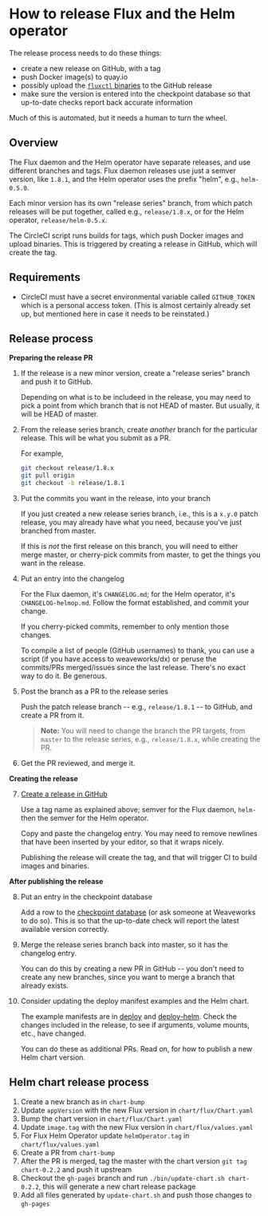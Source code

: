 # How to release Flux and the Helm operator

The release process needs to do these things:

 - create a new release on GitHub, with a tag
 - push Docker image(s) to quay.io
 - possibly upload the [`fluxctl` binaries](/site/fluxctl.md#binary-releases) to the GitHub release
 - make sure the version is entered into the checkpoint database so
   that up-to-date checks report back accurate information

Much of this is automated, but it needs a human to turn the wheel.

## Overview

The Flux daemon and the Helm operator have separate releases, and use
different branches and tags. Flux daemon releases use just a semver
version, like `1.8.1`, and the Helm operator uses the prefix "helm",
e.g., `helm-0.5.0`.

Each minor version has its own "release series" branch, from which
patch releases will be put together, called e.g., `release/1.8.x`, or
for the Helm operator, `release/helm-0.5.x`.

The CircleCI script runs builds for tags, which push Docker images and
upload binaries. This is triggered by creating a release in GitHub,
which will create the tag.

## Requirements

- CircleCI must have a secret environmental variable called
  `GITHUB_TOKEN` which is a personal access token. (This is almost
  certainly already set up, but mentioned here in case it needs to be
  reinstated.)

## Release process

**Preparing the release PR**

1. If the release is a new minor version, create a "release series"
   branch and push it to GitHub.

    Depending on what is to be includeed in the release, you may need to
pick a point from which branch that is not HEAD of master. But
usually, it will be HEAD of master.

2. From the release series branch, create _another_ branch for the
   particular release. This will be what you submit as a PR.

    For example,

    ```sh
    git checkout release/1.8.x
    git pull origin
    git checkout -b release/1.8.1
    ```

3. Put the commits you want in the release, into your branch

    If you just created a new release series branch, i.e., this is a
`x.y.0` patch release, you may already have what you need, because
you've just branched from master.

    If this is _not_ the first release on this branch, you will need to
either merge master, or cherry-pick commits from master, to get the
things you want in the release.

4. Put an entry into the changelog

    For the Flux daemon, it's `CHANGELOG.md`; for the Helm operator, it's
`CHANGELOG-helmop.md`. Follow the format established, and commit your
change.

    If you cherry-picked commits, remember to only mention those changes.

    To compile a list of people (GitHub usernames) to thank, you can use a
script (if you have access to weaveworks/dx) or peruse the commits/PRs
merged/issues since the last release. There's no exact way to do
it. Be generous.

5. Post the branch as a PR to the release series

    Push the patch release branch -- e.g., `release/1.8.1` -- to GitHub,
and create a PR from it.

    > **Note:** You will need to change the branch the PR targets,
from `master` to the release series, e.g., `release/1.8.x`, while
creating the PR.

6. Get the PR reviewed, and merge it.

**Creating the release**

7. [Create a release in GitHub](https://github.com/weaveworks/flux/releases/new)

    Use a tag name as explained above; semver for the Flux daemon, `helm-`
then the semver for the Helm operator.

   Copy and paste the changelog entry. You may need to remove newlines
that have been inserted by your editor, so that it wraps nicely.

    Publishing the release will create the tag, and that will trigger CI
to build images and binaries.

**After publishing the release**

8. Put an entry in the checkpoint database

    Add a row to the [checkpoint
database](https://checkpoint-api.weave.works/admin) (or ask someone at
Weaveworks to do so). This is so that the up-to-date check will report
the latest available version correctly.

9. Merge the release series branch back into master, so it has the
   changelog entry.

    You can do this by creating a new PR in GitHub -- you don't need to
create any new branches, since you want to merge a branch that already
exists.

10. Consider updating the deploy manifest examples and the Helm
   chart.

    The example manifests are in [deploy](./deploy/) and
[deploy-helm](./deploy-helm/). Check the changes included in the
release, to see if arguments, volume mounts, etc., have changed.

    You can do these as additional PRs. Read on, for how to publish a new
Helm chart version.

## Helm chart release process

1. Create a new branch as in `chart-bump`
2. Update `appVersion` with the new Flux version in `chart/flux/Chart.yaml`
3. Bump the chart version in `chart/flux/Chart.yaml`
4. Update `image.tag` with the new Flux version in `chart/flux/values.yaml`
5. For Flux Helm Operator update `helmOperator.tag` in `chart/flux/values.yaml`
6. Create a PR from `chart-bump`
7. After the PR is merged, tag the master with the chart version `git tag chart-0.2.2` and push it upstream
8. Checkout the `gh-pages` branch and run `./bin/update-chart.sh chart-0.2.2`, this will generate a new chart release package
9. Add all files generated by `update-chart.sh` and push those changes to `gh-pages`
